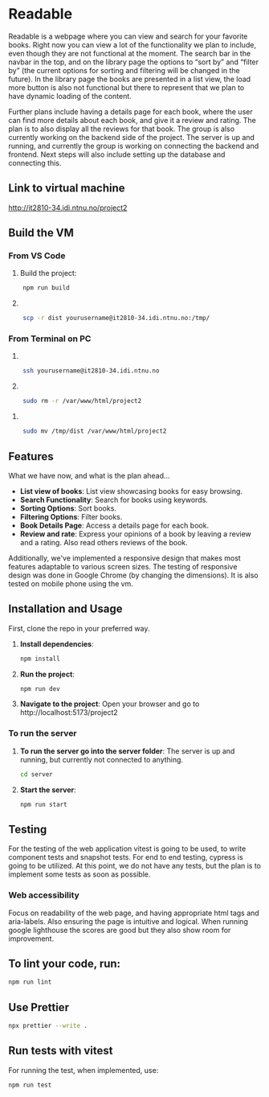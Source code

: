 # Readable

Readable is a webpage where you can view and search for your favorite books. Right now you can view a lot of the functionality we plan to include, even though they are not functional at the moment. The search bar in the navbar in the top, and on the library page the options to “sort by” and “filter by” (the current options for sorting and filtering will be changed in the future). In the library page the books are presented in a list view, the load more button is also not functional but there to represent that we plan to have dynamic loading of the content.

Further plans include having a details page for each book, where the user can find more details about each book, and give it a review and rating. The plan is to also display all the reviews for that book. The group is also currently working on the backend side of the project. The server is up and running, and currently the group is working on connecting the backend and frontend. Next steps will also include setting up the database and connecting this.

## Link to virtual machine 

http://it2810-34.idi.ntnu.no/project2

## Build the VM

### From VS Code

1. Build the project:
```sh
    npm run build
```
2.
```sh
    scp -r dist yourusername@it2810-34.idi.ntnu.no:/tmp/
```

### From Terminal on PC

1.
```sh
    ssh yourusername@it2810-34.idi.ntnu.no
```

2.
```sh
    sudo rm -r /var/www/html/project2
```


1.
```sh
    sudo mv /tmp/dist /var/www/html/project2
```

## Features
What we have now, and what is the plan ahead…
- **List view of books**: List view showcasing books for easy browsing.
- **Search Functionality**: Search for books using keywords.
- **Sorting Options**: Sort books.
- **Filtering Options**: Filter books.
- **Book Details Page**: Access a details page for each book.
- **Review and rate**: Express your opinions of a book by leaving a review and a rating. Also read others reviews of the book.

Additionally, we've implemented a responsive design that makes most features adaptable to various screen sizes. The testing of responsive design was done in Google Chrome (by changing the dimensions). It is also tested on mobile phone using the vm.

## Installation and Usage
First, clone the repo in your preferred way. 

1. **Install dependencies**:

   ```sh
   npm install
   ```

2. **Run the project**:

   ```sh
   npm run dev
   ```

3. **Navigate to the project**:
   Open your browser and go to http://localhost:5173/project2

### To run the server
1. **To run the server go into the server folder**:
The server is up and running, but currently not connected to anything. 

   ```sh
   cd server
   ```
2. **Start the server**:
    ```sh
    npm run start
    ```
## Testing
For the testing of the web application vitest is going to be used, to write component tests and snapshot tests. For end to end testing, cypress is going to be utilized. At this point, we do not have any tests, but the plan is to implement some tests as soon as possible. 
 
### Web accessibility
Focus on readability of the web page, and having appropriate html tags and aria-labels. Also ensuring the page is intuitive and logical. 
When running google lighthouse the scores are good but they also show room for improvement.

## To lint your code, run:

```sh
npm run lint
```

## Use Prettier

```sh
npx prettier --write .
```

## Run tests with vitest
For running the test, when implemented, use: 
```sh
npm run test
```
